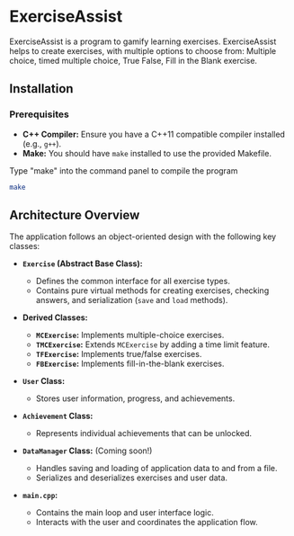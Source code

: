 # ExerciseAssist

ExerciseAssist is a program to gamify learning exercises. ExerciseAssist helps to create exercises, with multiple options to choose from: Multiple choice, timed multiple choice, True False, Fill in the Blank exercise.
## Installation
### Prerequisites

- **C++ Compiler:** Ensure you have a C++11 compatible compiler installed (e.g., `g++`).
- **Make:** You should have `make` installed to use the provided Makefile.

Type "make" into the command panel to compile the program

```bash
make
```

## Architecture Overview

The application follows an object-oriented design with the following key classes:

- **`Exercise` (Abstract Base Class):**
  - Defines the common interface for all exercise types.
  - Contains pure virtual methods for creating exercises, checking answers, and serialization (`save` and `load` methods).

- **Derived Classes:**
  - **`MCExercise`:** Implements multiple-choice exercises.
  - **`TMCExercise`:** Extends `MCExercise` by adding a time limit feature.
  - **`TFExercise`:** Implements true/false exercises.
  - **`FBExercise`:** Implements fill-in-the-blank exercises.

- **`User` Class:**
  - Stores user information, progress, and achievements.

- **`Achievement` Class:**
  - Represents individual achievements that can be unlocked.

- **`DataManager` Class:** (Coming soon!)
  - Handles saving and loading of application data to and from a file.
  - Serializes and deserializes exercises and user data.

- **`main.cpp`:**
  - Contains the main loop and user interface logic.
  - Interacts with the user and coordinates the application flow.



